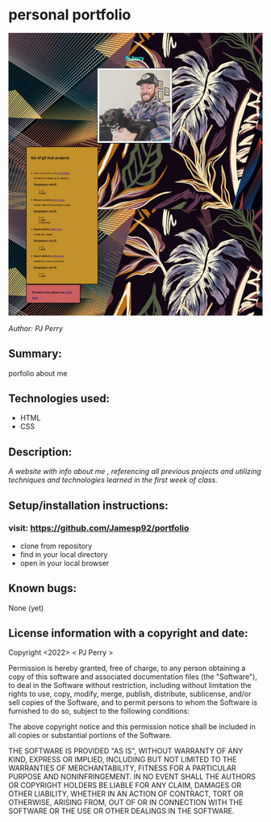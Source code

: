 # personal portfolio

![image](./img/portfolio-site.jpg)

_Author: PJ Perry_

## Summary:

porfolio about me 

## Technologies used:

- HTML
- CSS


## Description:

_A website with info about me , referencing all previous projects and utilizing techniques and technologies learned in the first week of class._
## Setup/installation instructions:

### visit: https://github.com/Jamesp92/portfolio
 * clone from repository
 * find in your local directory 
 * open in your local browser 


## Known bugs:

None (yet)

## License information with a copyright and date:

Copyright <2022> < PJ Perry >

Permission is hereby granted, free of charge, to any person obtaining a copy of this software and associated documentation files (the "Software"), to deal in the Software without restriction, including without limitation the rights to use, copy, modify, merge, publish, distribute, sublicense, and/or sell copies of the Software, and to permit persons to whom the Software is furnished to do so, subject to the following conditions:

The above copyright notice and this permission notice shall be included in all copies or substantial portions of the Software.

THE SOFTWARE IS PROVIDED "AS IS", WITHOUT WARRANTY OF ANY KIND, EXPRESS OR IMPLIED, INCLUDING BUT NOT LIMITED TO THE WARRANTIES OF MERCHANTABILITY, FITNESS FOR A PARTICULAR PURPOSE AND NONINFRINGEMENT. IN NO EVENT SHALL THE AUTHORS OR COPYRIGHT HOLDERS BE LIABLE FOR ANY CLAIM, DAMAGES OR OTHER LIABILITY, WHETHER IN AN ACTION OF CONTRACT, TORT OR OTHERWISE, ARISING FROM, OUT OF OR IN CONNECTION WITH THE SOFTWARE OR THE USE OR OTHER DEALINGS IN THE SOFTWARE.


